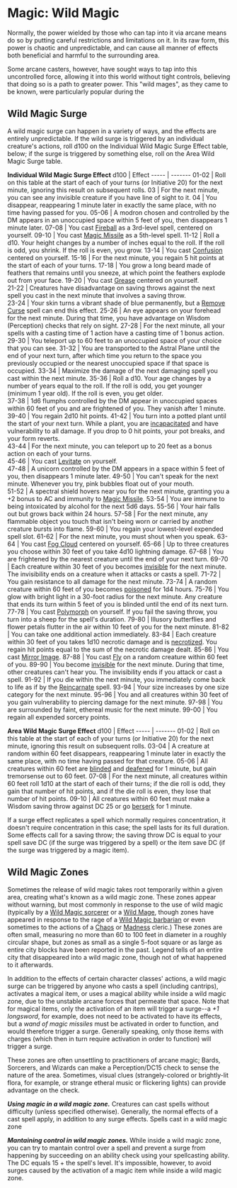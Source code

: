 # Magic: Wild Magic
Normally, the power wielded by those who can tap into it via arcane means do so by putting careful restrictions and limitations on it. In its raw form, this power is chaotic and unpredictable, and can cause all manner of effects both beneficial and harmful to the surrounding area.

Some arcane casters, however, have sought ways to tap into this uncontrolled force, allowing it into this world without tight controls, believing that doing so is a path to greater power. This "wild mages", as they came to be known, were particularly popular during the 

## Wild Magic Surge
A wild magic surge can happen in a variety of ways, and the effects are entirely unpredictable. If the wild surge is triggered by an individual creature's actions, roll d100 on the Individual Wild Magic Surge Effect table, below; if the surge is triggered by something else, roll on the Area Wild Magic Surge table.

**Individual Wild Magic Surge Effect**
d100  | Effect
----- | -------
01-02 | Roll on this table at the start of each of your turns (or Initiative 20) for the next minute, ignoring this result on subsequent rolls.
03    | For the next minute, you can see any invisible creature if you have line of sight to it.
04    | You disappear, reappearing 1 minute later in exactly the same place, with no time having passed for you.
05-06 | A modron chosen and controlled by the DM appears in an unoccupied space within 5 feet of you, then disappears 1 minute later.
07-08 | You cast [Fireball](Spells/fireball.md) as a 3rd-level spell, centered on yourself.
09-10 | You cast [Magic Missile](Spells/magic-missile.md) as a 5th-level spell.	
11-12 | Roll a d10. Your height changes by a number of inches equal to the roll. If the roll is odd, you shrink. If the roll is even, you grow.	
13-14 | You cast [Confusion](Spells/confusion.md) centered on yourself.	
15-16 | For the next minute, you regain 5 hit points at the start of each of your turns.
17-18 | You grow a long beard made of feathers that remains until you sneeze, at which point the feathers explode out from your face.
19-20 | You cast [Grease](Spells/grease.md) centered on yourself.	
21-22 | Creatures have disadvantage on saving throws against the next spell you cast in the next minute that involves a saving throw.	
23-24 | Your skin turns a vibrant shade of blue permanently, but a [Remove Curse](Spells/remove-curse.md) spell can end this effect.
25-26 | An eye appears on your forehead for the next minute. During that time, you have advantage on Wisdom (Perception) checks that rely on sight.
27-28 | For the next minute, all your spells with a casting time of 1 action have a casting time of 1 bonus action.
29-30 | You teleport up to 60 feet to an unoccupied space of your choice that you can see.
31-32 | You are transported to the Astral Plane until the end of your next turn, after which time you return to the space you previously occupied or the nearest unoccupied space if that space is occupied.
33-34 | Maximize the damage of the next damaging spell you cast within the next minute.	
35-36 | Roll a d10. Your age changes by a number of years equal to the roll. If the roll is odd, you get younger (minimum 1 year old). If the roll is even, you get older.	
37-38 | 1d6 flumphs controlled by the DM appear in unoccupied spaces within 60 feet of you and are frightened of you. They vanish after 1 minute.	
39-40 | You regain 2d10 hit points.	
41-42 | You turn into a potted plant until the start of your next turn. While a plant, you are [incapacitated](../Conditions/Incapacitated.md) and have vulnerability to all damage. If you drop to 0 hit points, your pot breaks, and your form reverts.	
43-44 | For the next minute, you can teleport up to 20 feet as a bonus action on each of your turns.	
45-46 | You cast [Levitate](Spells/levitate.md) on yourself.	
47-48 | A unicorn controlled by the DM appears in a space within 5 feet of you, then disappears 1 minute later.	
49-50 | You can't speak for the next minute. Whenever you try, pink bubbles float out of your mouth.	
51-52 | A spectral shield hovers near you for the next minute, granting you a +2 bonus to AC and immunity to [Magic Missile](Spells/magic-missile.md).
53-54 | You are immune to being intoxicated by alcohol for the next 5d6 days.
55-56 | Your hair falls out but grows back within 24 hours.
57-58 | For the next minute, any flammable object you touch that isn't being worn or carried by another creature bursts into flame.
59-60 | You regain your lowest-level expended spell slot.
61-62 | For the next minute, you must shout when you speak.
63-64 | You cast [Fog Cloud](Spells/fog-cloud.md) centered on yourself.
65-66 | Up to three creatures you choose within 30 feet of you take 4d10 lightning damage.
67-68 | You are frightened by the nearest creature until the end of your next turn.
69-70 | Each creature within 30 feet of you becomes [invisible](../Conditions/Invisible.md) for the next minute. The invisibility ends on a creature when it attacks or casts a spell.
71-72 | You gain resistance to all damage for the next minute.
73-74 | A random creature within 60 feet of you becomes [poisoned](../Conditions/Poisoned.md#arcanic-poison) for 1d4 hours.
75-76 | You glow with bright light in a 30-foot radius for the next minute. Any creature that ends its turn within 5 feet of you is blinded until the end of its next turn.
77-78 | You cast [Polymorph](Spells/polymorph.md) on yourself. If you fail the saving throw, you turn into a sheep for the spell's duration.
79-80 | Illusory butterflies and flower petals flutter in the air within 10 feet of you for the next minute.
81-82 | You can take one additional action immediately.
83-84 | Each creature within 30 feet of you takes 1d10 necrotic damage and is [necrotized](../Conditions/Necrotized.md). You regain hit points equal to the sum of the necrotic damage dealt.
85-86 | You cast [Mirror Image](Spells/mirror-image.md).
87-88 | You cast [Fly](Spells/fly.md) on a random creature within 60 feet of you.
89-90 | You become [invisible](../Conditions/Invisible.md) for the next minute. During that time, other creatures can't hear you. The invisibility ends if you attack or cast a spell.
91-92 | If you die within the next minute, you immediately come back to life as if by the [Reincarnate](Spells/reincarnate.md) spell.
93-94 | Your size increases by one size category for the next minute.
95-96 | You and all creatures within 30 feet of you gain vulnerability to piercing damage for the next minute.
97-98 | You are surrounded by faint, ethereal music for the next minute.
99-00 | You regain all expended sorcery points.

**Area Wild Magic Surge Effect**
d100  | Effect
----- | -------
01-02 | Roll on this table at the start of each of your turns (or Initiative 20) for the next minute, ignoring this result on subsequent rolls.
03-04 | A creature at random within 60 feet disappears, reappearing 1 minute later in exactly the same place, with no time having passed for that creature.
05-06 | All creatures within 60 feet are [blinded](../Conditions/Blinded.md) and [deafened](../Conditions/Deafened.md) for 1 minute, but gain tremorsense out to 60 feet.
07-08 | For the next minute, all creatures within 60 feet roll 1d10 at the start of each of their turns; if the die roll is odd, they gain that number of hit points, and if the die roll is even, they lose that number of hit points.	
09-10 | All creatures within 60 feet must make a Wisdom saving throw against DC 25 or go [berserk](../Conditions/Berserk.md) for 1 minute.


If a surge effect replicates a spell which normally requires concentration, it doesn't require concentration in this case; the spell lasts for its full duration. Some effects call for a saving throw; the saving throw DC is equal to your spell save DC (if the surge was triggered by a spell) or the item save DC (if the surge was triggered by a magic item).

## Wild Magic Zones
Sometimes the release of wild magic takes root temporarily within a given area, creating what's known as a wild magic zone. These zones appear without warning, but most commonly in response to the use of wild magic (typically by a [Wild Magic sorcerer](../Classes/Sorcerer/WildMagic.md) or a [Wild Mage](../Classes/Wizard/WildMagic.md), though zones have appeared in response to the rage of a [Wild Magic barbarian](../Classes/Barbarian/WildMagic.md) or even sometimes to the actions of a [Chaos](../Classes/Cleric/Chaos.md) or [Madness](../Classes/Cleric/Madness.md) cleric.) These zones are often small, measuring no more than 60 to 100 feet in diameter in a roughly circular shape, but zones as small as a single 5-foot square or as large as entire city blocks have been reported in the past. Legend tells of an entire city that disappeared into a wild magic zone, though not of what happened to it afterwards.

In addition to the effects of certain character classes' actions, a wild magic surge can be triggered by anyone who casts a spell (including cantrips), activates a magical item, or uses a magical ability while inside a wild magic zone, due to the unstable arcane forces that permeate that space. Note that for magical items, only the activation of an item will trigger a surge--a *+1 longsword*, for example, does not need to be activated to have its effects, but a *wand of magic missiles* must be activated in order to function, and would therefore trigger a surge. Generally speaking, only those items with charges (which then in turn require activation in order to function) will trigger a surge.

These zones are often unsettling to practitioners of arcane magic; Bards, Sorcerers, and Wizards can make a Perception/DC15 check to sense the nature of the area. Sometimes, visual clues (strangely-colored or brightly-lit flora, for example, or strange etheral music or flickering lights) can provide advantage on the check.

***Using magic in a wild magic zone.*** Creatures can cast spells without difficulty (unless specified otherwise). Generally, the normal effects of a cast spell apply, in addition to any surge effects. Spells cast in a wild magic zone 

***Mantaining control in wild magic zones.*** While inside a wild magic zone, you can try to mantain control over a spell and prevent a surge from happening by succeeding on an ability check using your spellcasting ability. The DC equals 15 + the spell's level. It's impossible, however, to avoid surges caused by the activation of a magic item while inside a wild magic zone.
